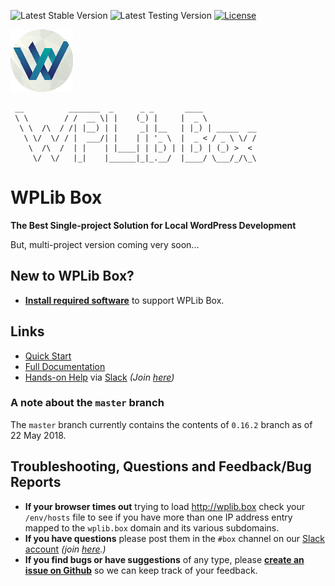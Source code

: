 ![Latest Stable Version](https://img.shields.io/badge/stable-0.16.0-blue.svg)
![Latest Testing Version](https://img.shields.io/badge/testing-0.16.2-red.svg)
[![License](https://poser.pugx.org/wplib/wplib-box/license)](https://packagist.org/packages/wplib/wplib-box)

![WPLib-Box](https://github.com/wplib/wplib.github.io/raw/master/WPLib-Box-100x.png)


```
 __          _______  _      _ _       ____
 \ \        / /  __ \| |    (_) |     |  _ \
  \ \  /\  / /| |__) | |     _| |__   | |_) | _____  __
   \ \/  \/ / |  ___/| |    | | '_ \  |  _ < / _ \ \/ /
    \  /\  /  | |    | |____| | |_) | | |_) | (_) >  <
     \/  \/   |_|    |______|_|_.__/  |____/ \___/_/\_\
```


# WPLib Box

**The Best Single-project Solution for Local WordPress Development**

But, multi-project version coming very soon...

## New to WPLib Box?

- [**Install required software**](http://wplib.github.io/wplib-box/#required-hw) to support WPLib Box.

## Links
 - [Quick Start](http://wplib.github.io/wplib-box/#quickstart)
 - [Full Documentation](http://wplib.github.io/wplib-box/)
 - [Hands-on Help](https://wplib.slack.com) via [Slack](https://slackhq.com) <em>(Join [here](https://launchpass.com/wplib))</em>

### A note about the `master` branch
The `master` branch currently contains the contents of `0.16.2` branch as of 22 May 2018.    


## Troubleshooting, Questions and Feedback/Bug Reports
- **If your browser times out** trying to load http://wplib.box check your `/env/hosts` file to see if you have more than one IP address entry mapped to the `wplib.box` domain and its various subdomains.
- **If you have questions** please post them in the `#box` channel on our [Slack account](https://wplib.slack.com) <em>(join [here](https://slackpass.io/wplib).)</em>
- **If you find bugs or have suggestions** of any type, please [**create an issue on Github**](https://github.com/wplib/wplib-box/issues/new) so we can keep track of your feedback.
